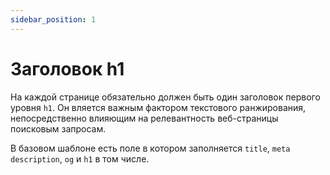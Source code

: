 ```yaml
---
sidebar_position: 1
---
```

# Заголовок h1

На каждой странице обязательно должен быть один заголовок первого уровня ```h1```. Он вляется важным фактором текстового ранжирования, непосредственно влияющим на релевантность веб-страницы поисковым запросам.

В базовом шаблоне есть поле в котором заполняется ```title```, ```meta description```, ```og``` и ```h1``` в том числе.